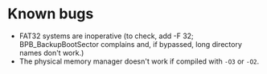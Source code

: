 # Known bugs
- FAT32 systems are inoperative (to check, add -F 32; BPB\_BackupBootSector complains and, if bypassed,
long directory names don't work.)
- The physical memory manager doesn't work if compiled with `-O3` or `-O2`.

